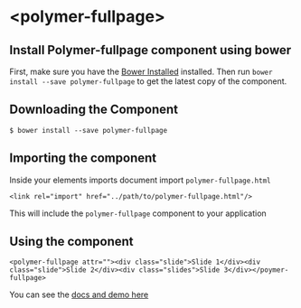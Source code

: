 # \<polymer-fullpage\>



## Install Polymer-fullpage component using bower

First, make sure you have the [Bower Installed](https://bower.io/) installed. Then run `bower install --save polymer-fullpage` to get the latest copy of the component.

## Downloading the Component

```
$ bower install --save polymer-fullpage
```

## Importing the component

Inside your elements imports document import `polymer-fullpage.html`
```
<link rel="import" href="../path/to/polymer-fullpage.html"/>
```

This will include the `polymer-fullpage` component to your application

## Using the component

```
<polymer-fullpage attr=""><div class="slide">Slide 1</div><div class="slide">Slide 2</div><div class="slides">Slide 3</div></poymer-fullpage>
```
You can see the [docs and demo here](#)

